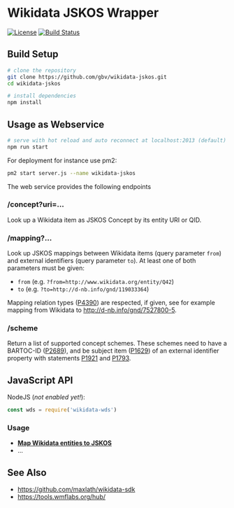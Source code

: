 # Wikidata JSKOS Wrapper

[![License](https://img.shields.io/badge/license-MIT-blue.svg)](https://opensource.org/licenses/MIT)
[![Build Status](https://travis-ci.org/gbv/wikidata-jskos.svg?branch=master)](https://travis-ci.org/gbv/wikidata-jskos)

## Build Setup

``` bash
# clone the repository
git clone https://github.com/gbv/wikidata-jskos.git
cd wikidata-jskos

# install dependencies
npm install
```

## Usage as Webservice

```bash
# serve with hot reload and auto reconnect at localhost:2013 (default)
npm run start
```

For deployment for instance use pm2:

```bash
pm2 start server.js --name wikidata-jskos
```

The web service provides the following endpoints

### /concept?uri=...

Look up a Wikidata item as JSKOS Concept by its entity URI or QID.

### /mapping?...

Look up JSKOS mappings between Wikidata items (query parameter `from`) and
external identifiers (query parameter `to`). At least one of both parameters
must be given:

* `from` (e.g. `?from=http://www.wikidata.org/entity/Q42`)
* `to` (e.g. `?to=http://d-nb.info/gnd/119033364`)

Mapping relation types ([P4390]) are respected, if given, see for example
mapping from Wikidata to <http://d-nb.info/gnd/7527800-5>.

[P1921]: http://www.wikidata.org/entity/P1921
[P1793]: http://www.wikidata.org/entity/P1793
[P1629]: http://www.wikidata.org/entity/P1629
[P2689]: http://www.wikidata.org/entity/P2689
[P4390]: http://www.wikidata.org/entity/P2689

### /scheme

Return a list of supported concept schemes. These schemes need to have a
BARTOC-ID ([P2689]), and be subject item ([P1629]) of an external identifier
property with statements [P1921] and [P1793].

## JavaScript API

NodeJS (*not enabled yet!*):

```js
const wds = require('wikidata-wds')
```

### Usage

* **[Map Wikidata entities to JSKOS](docs/map.md)**
* ...


## See Also

* <https://github.com/maxlath/wikidata-sdk>
* <https://tools.wmflabs.org/hub/>
